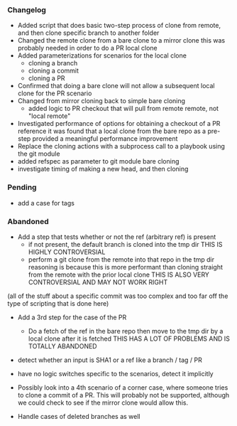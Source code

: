 ### Changelog

 - Added script that does basic two-step process of
   clone from remote, and then clone specific branch to another folder
 - Changed the remote clone from a bare clone to a mirror clone
   this was probably needed in order to do a PR local clone
 - Added parameterizations for scenarios for the local clone
   - cloning a branch
   - cloning a commit
   - cloning a PR
 - Confirmed that doing a bare clone will not allow a subsequent local clone
   for the PR scenario
 - Changed from mirror cloning back to simple bare cloning
   - added logic to PR checkout that will pull from remote remote, not "local remote"
 - Investigated performance of options for obtaining a checkout of a PR reference
   it was found that a local clone from the bare repo as a pre-step provided
   a meaningful performance improvement
 - Replace the cloning actions with a subprocess call to a playbook
   using the git module
 - added refspec as parameter to git module bare cloning
 - investigate timing of making a new head, and then cloning

### Pending

 - add a case for tags

### Abandoned

 - Add a step that tests whether or not the ref (arbitrary ref) is present
    - if not present, the default branch is cloned into the tmp dir
      THIS IS HIGHLY CONTROVERSIAL
    - perform a git clone from the remote into that repo in the tmp dir
      reasoning is because this is more performant than cloning
      straight from the remote with the prior local clone
      THIS IS ALSO VERY CONTROVERSIAL AND MAY NOT WORK RIGHT

(all of the stuff about a specific commit was too complex and too far off
  the type of scripting that is done here)

- Add a 3rd step for the case of the PR
  - Do a fetch of the ref in the bare repo
    then move to the tmp dir by a local clone after it is fetched
    THIS HAS A LOT OF PROBLEMS AND IS TOTALLY ABANDONED

- detect whether an input is SHA1 or a ref like a branch / tag / PR
- have no logic switches specific to the scenarios, detect it implicitly
- Possibly look into a 4th scenario of a corner case, where someone tries
  to clone a commit of a PR. This will probably not be supported,
  although we could check to see if the mirror clone would allow this.
- Handle cases of deleted branches as well

